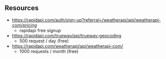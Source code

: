 



## Resources
- https://rapidapi.com/auth/sign-up?referral=/weatherapi/api/weatherapi-com/pricing
	- rapidapi free signup
- https://rapidapi.com/trueway/api/trueway-geocoding
	- 500 request / day (free)
- https://rapidapi.com/weatherapi/api/weatherapi-com/
	- 1000 requests / month (free)